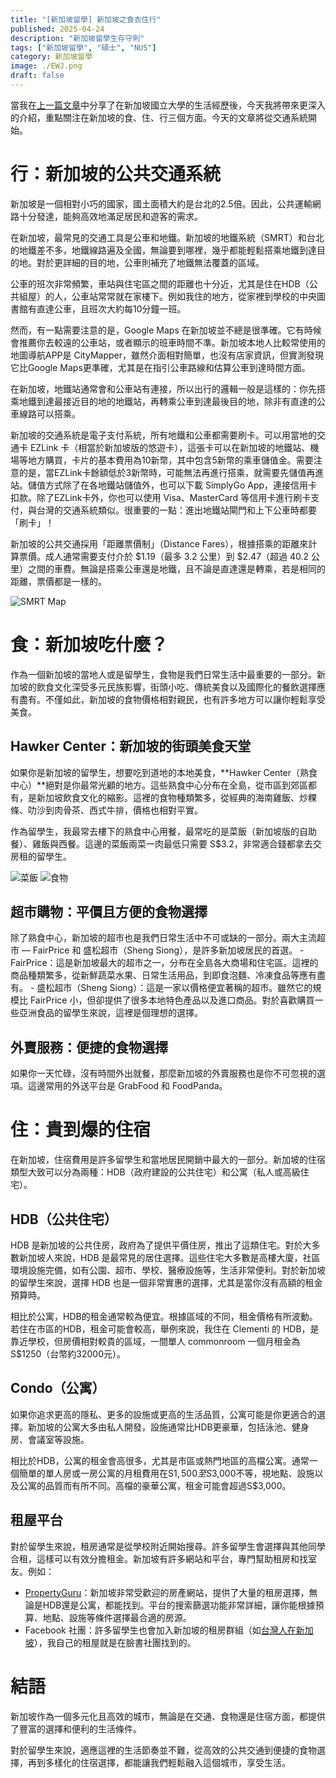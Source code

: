 ```yaml
---
title: "[新加坡留學] 新加坡之食衣住行"
published: 2025-04-24
description: "新加坡留學生存守則"
tags: ["新加坡留學", "碩士", "NUS"]
category: 新加坡留學
image: ./EWJ.png
draft: false
---
```



當我在[上一篇文章](https://itsjeremyhsieh.github.io/posts/singapore-study/singapore_study_living/)中分享了在新加坡國立大學的生活經歷後，今天我將帶來更深入的介紹，重點關注在新加坡的食、住、行三個方面。今天的文章將從交通系統開始。

# 行：新加坡的公共交通系統

新加坡是一個相對小巧的國家，國土面積大約是台北的2.5倍。因此，公共運輸網路十分發達，能夠高效地滿足居民和遊客的需求。

在新加坡，最常見的交通工具是公車和地鐵。新加坡的地鐵系統（SMRT）和台北的地鐵差不多，地鐵線路遍及全國，無論要到哪裡，幾乎都能輕鬆搭乘地鐵到達目的地。對於更詳細的目的地，公車則補充了地鐵無法覆蓋的區域。

公車的班次非常頻繁，車站與住宅區之間的距離也十分近，尤其是住在HDB（公共組屋）的人，公車站常常就在家樓下。例如我住的地方，從家裡到學校的中央圖書館有直達公車，且班次大約每10分鐘一班。

然而，有一點需要注意的是，Google Maps 在新加坡並不總是很準確。它有時候會推薦你去較遠的公車站，或者顯示的班車時間不準。新加坡本地人比較常使用的地圖導航APP是 CityMapper，雖然介面相對簡單，也沒有店家資訊，但實測發現它比Google Maps更準確，尤其是在指引公車路線和估算公車到達時間方面。

在新加坡，地鐵站通常會和公車站有連接，所以出行的邏輯一般是這樣的：你先搭乘地鐵到達最接近目的地的地鐵站，再轉乘公車到達最後目的地，除非有直達的公車線路可以搭乘。

新加坡的交通系統是電子支付系統，所有地鐵和公車都需要刷卡。可以用當地的交通卡 EZLink 卡（相當於新加坡版的悠遊卡），這張卡可以在新加坡的地鐵站、機場等地方購買，卡片的基本費用為10新幣，其中包含5新幣的乘車儲值金。需要注意的是，當EZLink卡餘額低於3新幣時，可能無法再進行搭乘，就需要先儲值再進站。儲值方式除了在各地鐵站儲值外，也可以下載 SimplyGo App，連接信用卡扣款。除了EZLink卡外，你也可以使用 Visa、MasterCard 等信用卡進行刷卡支付，與台灣的交通系統類似。很重要的一點：進出地鐵站閘門和上下公車時都要「刷卡」！

新加坡的公共交通採用「距離票價制」（Distance Fares），根據搭乘的距離來計算票價。成人通常需要支付介於 $1.19（最多 3.2 公里）到 $2.47（超過 40.2 公里）之間的車費。無論是搭乘公車還是地鐵，且不論是直達還是轉乘，若是相同的距離，票價都是一樣的。

![SMRT Map](MRT-Map.png)

# 食：新加坡吃什麼？

作為一個新加坡的當地人或是留學生，食物是我們日常生活中最重要的一部分。新加坡的飲食文化深受多元民族影響，街頭小吃、傳統美食以及國際化的餐飲選擇應有盡有。不僅如此，新加坡的食物價格相對親民，也有許多地方可以讓你輕鬆享受美食。

## Hawker Center：新加坡的街頭美食天堂

如果你是新加坡的留學生，想要吃到道地的本地美食，**Hawker Center（熟食中心）**絕對是你最常光顧的地方。這些熟食中心分布在全島，從市區到郊區都有，是新加坡飲食文化的縮影。這裡的食物種類繁多，從經典的海南雞飯、炒粿條、叻沙到肉骨茶、西式牛排，價格也相對平實。

作為留學生，我最常去樓下的熟食中心用餐，最常吃的是菜飯（新加坡版的自助餐）、雞飯與西餐。這邊的菜飯兩菜一肉最低只需要 S$3.2，非常適合錢都拿去交房租的留學生。

![菜飯](菜飯.jpg)
![食物](food.jpg)

## 超市購物：平價且方便的食物選擇

除了熟食中心，新加坡的超市也是我們日常生活中不可或缺的一部分。兩大主流超市 — FairPrice 和 盛松超市（Sheng Siong），是許多新加坡居民的首選。
    - FairPrice：這是新加坡最大的超市之一，分布在全島各大商場和住宅區。這裡的商品種類繁多，從新鮮蔬菜水果、日常生活用品，到即食泡麵、冷凍食品等應有盡有。
	- 盛松超市（Sheng Siong）：這是一家以價格便宜著稱的超市。雖然它的規模比 FairPrice 小，但卻提供了很多本地特色產品以及進口商品。對於喜歡購買一些亞洲食品的留學生來說，這裡是個理想的選擇。

## 外賣服務：便捷的食物選擇

如果你一天忙碌，沒有時間外出就餐，那麼新加坡的外賣服務也是你不可忽視的選項。這邊常用的外送平台是 GrabFood 和 FoodPanda。

# 住：貴到爆的住宿

在新加坡，住宿費用是許多留學生和當地居民開銷中最大的一部分。新加坡的住宿類型大致可以分為兩種：HDB（政府建設的公共住宅）和公寓（私人或高級住宅）。

## HDB（公共住宅）

HDB 是新加坡的公共住房，政府為了提供平價住房，推出了這類住宅。對於大多數新加坡人來說，HDB 是最常見的居住選擇。這些住宅大多數是高樓大廈，社區環境設施完備，如有公園、超市、學校、醫療設施等，生活非常便利。對於新加坡的留學生來說，選擇 HDB 也是一個非常實惠的選擇，尤其是當你沒有高額的租金預算時。

相比於公寓，HDB的租金通常較為便宜。根據區域的不同，租金價格有所波動。若住在市區的HDB，租金可能會較高，舉例來說，我住在 Clementi 的 HDB，是靠近學校，但房價相對較貴的區域，一間單人 commonroom 一個月租金為 S$1250（台幣約32000元）。

## Condo（公寓）
如果你追求更高的隱私、更多的設施或更高的生活品質，公寓可能是你更適合的選擇。新加坡的公寓大多由私人開發，設施通常比HDB更豪華，包括泳池、健身房、會議室等設施。

相比於HDB，公寓的租金會高很多，尤其是市區或熱門地區的高檔公寓。通常一個簡單的單人房或一房公寓的月租費用在S$1,500 至 S$3,000不等，視地點、設施以及公寓的品質而有所不同。高檔的豪華公寓，租金可能會超過S$3,000。

## 租屋平台
對於留學生來說，租房通常是從學校附近開始搜尋。許多留學生會選擇與其他同學合租，這樣可以有效分擔租金。新加坡有許多網站和平台，專門幫助租房和找室友。例如：
- [PropertyGuru](https://www.propertyguru.com.sg)：新加坡非常受歡迎的房產網站，提供了大量的租房選擇，無論是HDB還是公寓，都能找到。平台的搜索篩選功能非常詳細，讓你能根據預算、地點、設施等條件選擇最合適的房源。
- Facebook 社團：許多留學生也會加入新加坡的租房群組（如[台灣人在新加坡](https://www.facebook.com/share/g/16F9N9TGA1/)），我自己的租屋就是在臉書社團找到的。

# 結語

新加坡作為一個多元化且高效的城市，無論是在交通、食物還是住宿方面，都提供了豐富的選擇和便利的生活條件。  

對於留學生來說，適應這裡的生活節奏並不難，從高效的公共交通到便捷的食物選擇，再到多樣化的住宿選擇，都能讓我們輕鬆融入這個城市，享受生活。